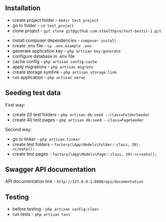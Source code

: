 ## Installation

- create project folder - `mkdir test_project`
- go to folder - `cd test_project`
- clone project - `git clone git@github.com:stealthpro/test-bostil-1.git .`
- install composer dependencies - `composer install`
- create .env file - `cp .env.example .env`
- generate application key - `php artisan key:generate`
- configure database in .env file
- cache config - `php artisan config:cache`
- apply migrations - `php artisan migrate`
- create storage symlink - `php artisan storage:link`
- run application - `php artisan serve`


## Seeding test data

First way:
- create 20 test folders - `php artisan db:seed --class=FolderSeeder`
- create 40 test pages - `php artisan db:seed --class=PageSeeder`

Second way:
- go to tinker - `php artisan tinker`
- create test folders - `factory(\App\Models\Folder::class, 20)->create();`
- create test pages - `factory(\App\Models\Page::class, 20)->create();`


## Swagger API documentation

API documentation link - `http://127.0.0.1:8000/api/documentation`


## Testing

- before testing - `php artisan config:clear`
- run tests - `php artisan test`
